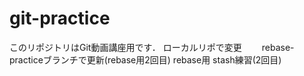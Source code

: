 # git-practice
このリポジトリはGit動画講座用です．
ローカルリポで変更　　
rebase-practiceブランチで更新(rebase用2回目)
rebase用
stash練習(2回目)